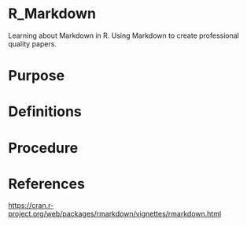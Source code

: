 # R_Markdown
Learning about Markdown in R. Using Markdown to create professional quality papers.

# Purpose


# Definitions


# Procedure



# References
https://cran.r-project.org/web/packages/rmarkdown/vignettes/rmarkdown.html
